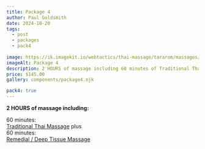 ```yaml
---
title: Package 4
author: Paul Goldsmith
date: 2024-10-20
tags: 
  - post
  - packages
  - pack4
  
image: https://ik.imagekit.io/webtactics/thai-massage/tararom/massages/Thai-Sport-and-Deep-Tissue-Massage__Cy90wCeM.jpg
imageAlt: Package 4
description: 2 HOURS of massage including 60 minutes of Traditional Thai Massage plus 60 minutes of Remedial Deep Tissue Massage.
price: $145.00
gallery: components/package4.njk

pack4: true
---
```


**2 HOURS of massage including:**

60 minutes:  
[Traditional Thai Massage](https://tararom-thai.netlify.app/treatments/traditional-thai-massage/) plus  
60 minutes:  
[Remedial / Deep Tissue Massage](https://tararom-thai.netlify.app/treatments/remedial-deep-tissue-massage/)

